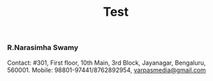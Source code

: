 ﻿---
layout: page
title: Test
permalink: /Test/
---

### R.Narasimha Swamy

Contact: #301, First floor, 10th Main, 3rd Block, Jayanagar, Bengaluru, 560001.
Mobile: 98801-97441/8762892954, varpasmedia@gmail.com
